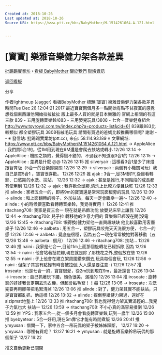 ```yaml
---

Created at: 2018-10-26
Last updated at: 2018-10-26
Source URL: https://www.ptt.cc/bbs/BabyMother/M.1514261064.A.121.html


---
```


# [寶寶] 樂雅音樂健力架各款差異


[批踢踢實業坊](https://www.ptt.cc/bbs/) › [看板 BabyMother](https://www.ptt.cc/bbs/BabyMother/index.html) [關於我們](https://www.ptt.cc/about.html) [聯絡資訊](https://www.ptt.cc/contact.html)

[返回看板](https://www.ptt.cc/bbs/BabyMother/index.html)

分享

作者lightmeup (Jagger)
看板BabyMother
標題\[寶寶\] 樂雅音樂健力架各款差異
時間Tue Dec 26 12:04:21 2017
最近寶寶兩個月多一點開始有點不甘寂寞的感覺 想找個東西讓他開始拉拉扯扯 版上最多人買的就是日本樂雅的 官網上相關的有這三款 839 - 五用旋轉音樂鈴/883 - 三用嬰兒玩具/3808 - 七合一音樂健身組合 <http://www.toyroyal.com.tw/index.php?a=products-list&cid=61> 839跟883比較類似 都全塑膠玩具 3808有絨毛玩具 請問有買過的爸媽比較推薦哪個呢? 謝謝 -- ※ 發信站: 批踢踢實業坊(ptt.cc), 來自: 58.114.93.189 ※ 文章網址: <https://www.ptt.cc/bbs/BabyMother/M.1514261064.A.121.html>
→ AppleAlice : 我們買5合1的，從1M用到現在9M還是會爬去扶站或轉小 12/26 12:14
→ AppleAlice : 機關之類的，覺得蠻不錯的，不過我不知道跟3合1的 12/26 12:15
→ AppleAlice : 差異是什麼 @@ 12/26 12:15
推 silveryair : 這樣看3合1是少了床燈跟智育版（5合一的音樂鈴開關 12/26 12:29
→ silveryair : 兩側有小機關可玩）我自己是買5合1 ，寶寶很喜歡。 12/26 12:29
推 ajak : 3合一,從3M到1Y,從目看轉鈴、口慾期的水洗、扶站、 12/26 12:32
→ ajak : 甚至是推行,不同階段的成長都有使用到 12/26 12:32
→ ajak : 我喜歡全塑膠,清洗上比較方便且快乾 12/26 12:33
推 alinde : 家裡五合一的，即將9m的寶寶還是常常玩面板旁的玩具 12/26 12:39
→ alinde : 和上面翻轉的猴子，外加扶站，每天一定會臨幸一遍～ 12/26 12:40
→ alinde : 小的時候很喜歡看轉轉音樂鈴，我覺得實用！ 12/26 12:41
推 ritachang708: 我家是買三合一 現在就是吊飾功能 放嬰兒床早上讓我 12/26 12:44
→ ritachang708: 兒子拉 轉移他的注意力用的 音樂鈴已經沒在開(沒電 12/26 12:45
→ ritachang708: 懶得換)健力架他一直興趣缺缺 他比較喜歡用客廳桌子 12/26 12:46
→ aalbeta : 用五合一，塑膠玩具咬完天天洗很方便，七合一的感 12/26 12:46
→ aalbeta : 覺底座很穩，因為五合一現在常常被她對著移動（五 12/26 12:46
→ aalbeta : 個月） 12/26 12:46
→ ritachang708: 扶站... 12/26 12:46
推 naini : 我家是七合一,目前11m上面那個旋轉花已經拆除,因為 12/26 12:54
→ naini : 他會站著扯花瓣,現在就是除了那枝花之外,整個放在墊 12/26 12:55
→ naini : 子上他會在建立架周圍鑽來鑽去,玩具每個會玩, 12/26 12:56
→ naini : 但架子其實有點輕有時會被拉倒,大人還是要注意 :) 12/26 12:57
推 iroseate : 也是七合一的，寶寶很愛，從2m玩到現在9m，最近還會 12/26 13:04
→ iroseate : 自己抓著玩下腰，顏色很美，滿推的 12/26 13:04
推 iroseate : 旋轉鈴的娃娃我會定期丟洗衣機，但超會黏毛絮！！每 12/26 13:06
→ iroseate : 次洗完要再用膠帶把毛絮清掉 12/26 13:06
推 alinde : 對了，健力架其實不能扶站，只是寶寶都亂抓，他這樣 12/26 13:32
→ alinde : 撲倒整組健力架過，還好在alzipmat地墊上 12/26 13:33
推 ritachang708: 我也覺得健力架其實滿輕的...我兒子力氣也大 扶站一 12/26 13:59
→ ritachang708: 不小心真的滿容易撲倒 12/26 13:59
推 YPS : 我家五合一,從一個多月會看旋轉音樂鈴,玩到一歲半 12/26 15:00
推 byebyetear : 5合一好用,現在5m靠它才能有時間煮飯 12/26 20:41
推 ymyusan : 借問一下，家中五合一吊玩偶的架子被姊姊踩斷， 12/27 16:20
→ ymyusan : 哪裡有買呢？ 12/27 16:21
→ ymyusan : 就是旋轉音樂鈴吊玩偶的那個架子 12/27 16:22

推文自動更新已關閉

